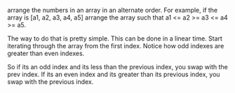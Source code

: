 arrange the numbers in an array in an alternate order. 
For example, if the array is [a1, a2, a3, a4, a5] arrange the array such that 
a1 <= a2 >= a3 <= a4 >= a5. 

The way to do that is pretty simple. This can be done in a linear time. 
Start iterating through the array from the first index.
Notice how odd indexes are greater than even indexes. 

So if its an odd index and its less than the previous index, you swap with the prev index. 
If its an even index and its greater than its previous index, you swap with the previous index. 
